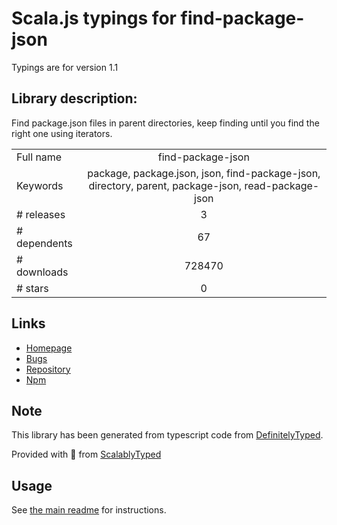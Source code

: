 
# Scala.js typings for find-package-json

Typings are for version 1.1

## Library description:
Find package.json files in parent directories, keep finding until you find the right one using iterators.

|                    |                 |
| ------------------ | :-------------: |
| Full name          | find-package-json |
| Keywords           | package, package.json, json, find-package-json, directory, parent, package-json, read-package-json |
| # releases         | 3 |
| # dependents       | 67 |
| # downloads        | 728470 |
| # stars            | 0 |

## Links
- [Homepage](https://github.com/3rd-Eden/find-package-json#readme)
- [Bugs](https://github.com/3rd-Eden/find-package-json/issues)
- [Repository](https://github.com/3rd-Eden/find-package-json)
- [Npm](https://www.npmjs.com/package/find-package-json)
    


## Note
This library has been generated from typescript code from [DefinitelyTyped](https://definitelytyped.org).

Provided with :purple_heart: from [ScalablyTyped](https://github.com/oyvindberg/ScalablyTyped)

## Usage
See [the main readme](../../readme.md) for instructions.


